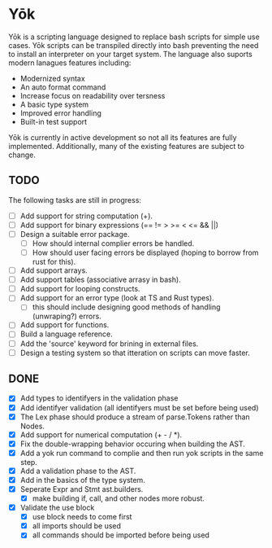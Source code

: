 # Yōk
Yōk is a scripting language designed to replace bash scripts for simple use cases.
Yōk scripts can be transpiled directly into bash preventing the need to install an interpreter on your target system. The language also suports modern lanagues features including:
- Modernized syntax
- An auto format command
- Increase focus on readability over tersness
- A basic type system
- Improved error handling
- Built-in test support

Yōk is currently in active development so not all its features are fully implemented.
Additionally, many of the existing features are subject to change.

## TODO
The following tasks are still in progress:
- [ ] Add support for string computation (+).
- [ ] Add support for binary expressions (== != > >= < <= && ||)
- [ ] Design a suitable error package.
    - [ ] How should internal complier errors be handled.
    - [ ] How should user facing errors be displayed (hoping to borrow from rust for this).
- [ ] Add support arrays.
- [ ] Add support tables (associative arrasy in bash).
- [ ] Add support for looping constructs.
- [ ] Add support for an error type (look at TS and Rust types).
    - [ ] this should include designing good methods of handling (unwraping?) errors.
- [ ] Add support for functions.
- [ ] Build a language reference.
- [ ] Add the 'source' keyword for brining in external files.
- [ ] Design a testing system so that itteration on scripts can move faster.

## DONE
- [x] Add types to identifyers in the validation phase
- [x] Add identifyer validation (all identifyers must be set before being used)
- [x] The Lex phase should produce a stream of parse.Tokens rather than Nodes.
- [x] Add support for numerical computation (+ - / *).
- [x] Fix the double-wrapping behavior occuring when building the AST.
- [x] Add a yok run command to complie and then run yok scripts in the same step.
- [x] Add a validation phase to the AST.
- [x] Add in the basics of the type system.
- [x] Seperate Expr and Stmt ast.builders.
    - [x] make building if, call, and other nodes more robust.
- [x] Validate the use block
    - [x] use block needs to come first
    - [x] all imports should be used
    - [x] all commands should be imported before being used